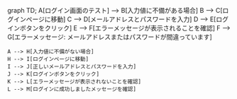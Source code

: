 graph TD;
    A[ログイン画面のテスト] --> B[入力値に不備がある場合]
    B --> C[ログインページに移動]
    C --> D[メールアドレスとパスワードを入力]
    D --> E[ログインボタンをクリック]
    E --> F[エラーメッセージが表示されることを確認]
    F --> G[エラーメッセージ: メールアドレスまたはパスワードが間違っています]

    A --> H[入力値に不備がない場合]
    H --> I[ログインページに移動]
    I --> J[正しいメールアドレスとパスワードを入力]
    J --> K[ログインボタンをクリック]
    K --> L[エラーメッセージが表示されないことを確認]
    L --> M[ログインに成功しましたメッセージを確認]